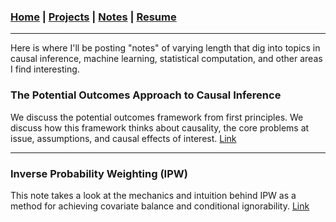 ### [Home](README.md) | [Projects](Projects.md) | [Notes](Notes.md) | [Resume](docs/Adam_R_Rohde_Resume.pdf)


---

Here is where I'll be posting "notes" of varying length that dig into topics in causal inference, machine learning, statistical computation, and other areas I find interesting.


### The Potential Outcomes Approach to Causal Inference
We discuss the potential outcomes framework from first principles. We discuss how this framework thinks about causality, the core problems at issue, assumptions, and causal effects of interest.  [Link](Notes/Potential-Outcomes-Framework--2021-10-13-.html) 

--- 

### Inverse Probability Weighting (IPW)
This note takes a look at the mechanics and intuition behind IPW as a method for achieving covariate balance and conditional ignorability. [Link](Notes/IPW--2021-10-13-.html) 

